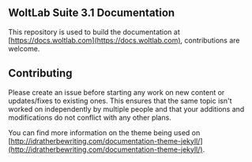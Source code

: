 ## WoltLab Suite 3.1 Documentation

This repository is used to build the documentation at [https://docs.woltlab.com](https://docs.woltlab.com), contributions are welcome.

## Contributing

Please create an issue before starting any work on new content or updates/fixes to existing ones. This ensures that the same topic isn't worked on independently by multiple people and that your additions and modifications do not conflict with any other plans.

You can find more information on the theme being used on [http://idratherbewriting.com/documentation-theme-jekyll/](http://idratherbewriting.com/documentation-theme-jekyll/).
